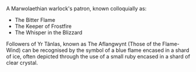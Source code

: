 A Marwolaethian warlock's patron, known colloquially as:
- The Bitter Flame
- The Keeper of Frostfire
- The Whisper in the Blizzard

Followers of Yr Tânlas, known as The Aflangwynt (Those of the Flame-Wind) can be recognised by the symbol of a blue flame encased in a shard of ice, often depicted through the use of a small ruby encased in a shard of clear crystal.


